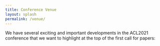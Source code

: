 ```yaml
---
title: Conference Venue
layout: splash
permalink: /venue/
---
```


We have several exciting and important developments in the ACL2021 conference that we want to highlight at the top of the first call for papers:
